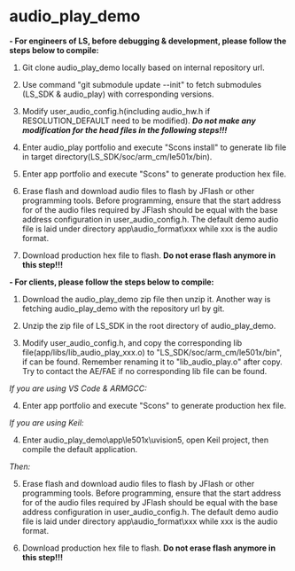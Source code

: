# audio_play_demo


**- For engineers of LS, before debugging & development, please follow the steps below to compile:**

1. Git clone audio_play_demo locally based on internal repository url.

1. Use command "git submodule update --init" to fetch submodules (LS_SDK & audio_play) with corresponding versions.

1. Modify user_audio_config.h(including audio_hw.h if RESOLUTION_DEFAULT need to be modified). _**Do not make any modification for the head files in the following steps!!!**_

1. Enter audio_play portfolio and execute "Scons install" to generate lib file in target directory(LS_SDK/soc/arm_cm/le501x/bin).

1. Enter app portfolio and execute "Scons" to generate production hex file.

1. Erase flash and download audio files to flash by JFlash or other programming tools. Before programming, ensure that the start address for of the audio files required by JFlash should be equal with the base address configuration in user_audio_config.h. The default demo audio file is laid under directory app\audio_format\xxx while xxx is the audio format.

1. Download production hex file to flash. **Do not erase flash anymore in this step!!!**

**- For clients, please follow the steps below to compile:**

1. Download the audio_play_demo zip file then unzip it. Another way is fetching audio_play_demo with the repository url by git. 

1. Unzip the zip file of LS_SDK in the root directory of audio_play_demo.

1. Modify user_audio_config.h, and copy the corresponding lib file(app/libs/lib_audio_play_xxx.o) to "LS_SDK/soc/arm_cm/le501x/bin", if can be found. Remember renaming it to "lib_audio_play.o" after copy. Try to contact the AE/FAE if no corresponding lib file can be found.

_If you are using VS Code & ARMGCC:_

4. Enter app portfolio and execute "Scons" to generate production hex file.

_If you are using Keil:_

4. Enter audio_play_demo\app\le501x\uvision5, open Keil project, then compile the default application.

_Then:_

5. Erase flash and download audio files to flash by JFlash or other programming tools. Before programming, ensure that the start address for of the audio files required by JFlash should be equal with the base address configuration in user_audio_config.h. The default demo audio file is laid under directory app\audio_format\xxx while xxx is the audio format.

1. Download production hex file to flash. **Do not erase flash anymore in this step!!!**
